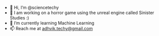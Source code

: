 - 👋 Hi, I’m @sciencetechy
- 👀 I am working on a horror game using the unreal engine called Sinister Studies :)
- 🌱 I’m currently learning Machine Learning
- 📫 Reach me at adhvik.techy@gmail.com

<!---
sciencetechy/sciencetechy is a ✨ special ✨ repository because its `README.md` (this file) appears on your GitHub profile.
You can click the Preview link to take a look at your changes.
--->
